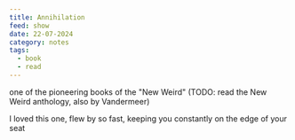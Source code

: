 ```yaml
---
title: Annihilation
feed: show
date: 22-07-2024
category: notes
tags:
  - book
  - read
---
```

one of the pioneering books of the "New Weird" (TODO: read the New Weird anthology, also by Vandermeer)

I loved this one, flew by so fast, keeping you constantly on the edge of your seat